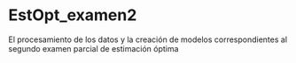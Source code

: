 # EstOpt_examen2
El procesamiento de los datos y la creación de modelos correspondientes al segundo examen parcial de estimación óptima
